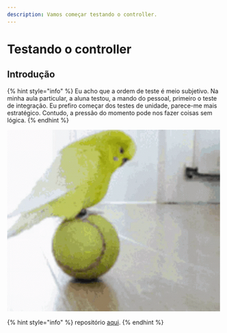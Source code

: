 ```yaml
---
description: Vamos começar testando o controller.
---
```


# Testando o controller

## Introdução 

{% hint style="info" %}
Eu acho que a ordem de teste é meio subjetivo. Na minha aula particular, a aluna testou, a mando do pessoal, primeiro o teste de integração. Eu prefiro começar dos testes de unidade, parece-me mais estratégico. Contudo, a pressão do momento pode nos fazer coisas sem lógica. 
{% endhint %}



![Tentando fazer testes de integra&#xE7;&#xE3;o antes do testes de unidades, como eu vejo](../../../.gitbook/assets/periguito-equilibrando.gif)

{% hint style="info" %}
repositório [aqui](https://github.com/JorgeGuerraPires/curso-mongoose/tree/module_8).
{% endhint %}


